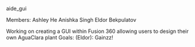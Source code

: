 aide_gui


Members: 
Ashley He
Anishka Singh
Eldor Bekpulatov


Working on creating a GUI within Fusion 360 allowing users to design their own AguaClara plant
Goals:
  (Eldor): Gainzz!
